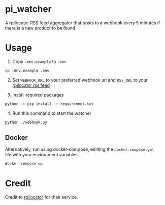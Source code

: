 # pi_watcher

A rpilocator RSS feed aggregator that posts to a webhook every 5 minutes if there is a new product to be found.

# Usage

1. Copy `.env.example` to `.env`
```bash
cp .env.example .env
```

2. Set `WEBHOOK_URL` to your preferred webhook url and `RSS_URL` to your [rpilocator rss feed](https://rpilocator.com/about.cfm)

3. Install required packages
```bash
python -m pip install -r requirement.txt
```

4. Run this command to start the watcher
```bash
python ./webhook.py
```

## Docker
 Alternatively, run using docker-compose, editting the `docker-compose.yml` file with your environment variables

```bash
docker-compose up
```

# Credit

Credit to [rpilocator](https://rpilocator.com/) for their service.
